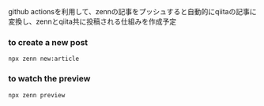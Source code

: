 github actionsを利用して、zennの記事をプッシュすると自動的にqiitaの記事に変換し、zennとqiita共に投稿される仕組みを作成予定

### to create a new post

```
npx zenn new:article
```

### to watch the preview

```
npx zenn preview
```
